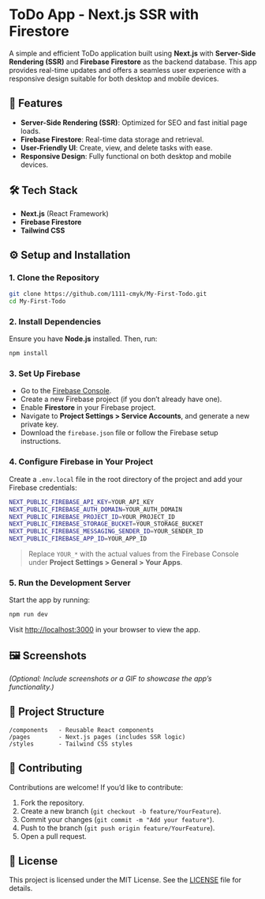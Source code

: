 # ToDo App - Next.js SSR with Firestore

A simple and efficient ToDo application built using **Next.js** with **Server-Side Rendering (SSR)** and **Firebase Firestore** as the backend database. This app provides real-time updates and offers a seamless user experience with a responsive design suitable for both desktop and mobile devices.

## 🚀 Features

- **Server-Side Rendering (SSR)**: Optimized for SEO and fast initial page loads.
- **Firebase Firestore**: Real-time data storage and retrieval.
- **User-Friendly UI**: Create, view, and delete tasks with ease.
- **Responsive Design**: Fully functional on both desktop and mobile devices.

## 🛠️ Tech Stack

- **Next.js** (React Framework)
- **Firebase Firestore**
- **Tailwind CSS**

## ⚙️ Setup and Installation

### 1. Clone the Repository

```bash
git clone https://github.com/1111-cmyk/My-First-Todo.git
cd My-First-Todo
```

### 2. Install Dependencies

Ensure you have **Node.js** installed. Then, run:

```bash
npm install
```

### 3. Set Up Firebase

- Go to the [Firebase Console](https://console.firebase.google.com/).
- Create a new Firebase project (if you don’t already have one).
- Enable **Firestore** in your Firebase project.
- Navigate to **Project Settings > Service Accounts**, and generate a new private key.
- Download the `firebase.json` file or follow the Firebase setup instructions.

### 4. Configure Firebase in Your Project

Create a `.env.local` file in the root directory of the project and add your Firebase credentials:

```bash
NEXT_PUBLIC_FIREBASE_API_KEY=YOUR_API_KEY
NEXT_PUBLIC_FIREBASE_AUTH_DOMAIN=YOUR_AUTH_DOMAIN
NEXT_PUBLIC_FIREBASE_PROJECT_ID=YOUR_PROJECT_ID
NEXT_PUBLIC_FIREBASE_STORAGE_BUCKET=YOUR_STORAGE_BUCKET
NEXT_PUBLIC_FIREBASE_MESSAGING_SENDER_ID=YOUR_SENDER_ID
NEXT_PUBLIC_FIREBASE_APP_ID=YOUR_APP_ID
```

> Replace `YOUR_*` with the actual values from the Firebase Console under **Project Settings > General > Your Apps**.

### 5. Run the Development Server

Start the app by running:

```bash
npm run dev
```

Visit [http://localhost:3000](http://localhost:3000) in your browser to view the app.

## 🖼️ Screenshots

_(Optional: Include screenshots or a GIF to showcase the app’s functionality.)_

## 📂 Project Structure

```
/components   - Reusable React components
/pages        - Next.js pages (includes SSR logic)
/styles       - Tailwind CSS styles
```

## 🌟 Contributing

Contributions are welcome! If you’d like to contribute:

1. Fork the repository.
2. Create a new branch (`git checkout -b feature/YourFeature`).
3. Commit your changes (`git commit -m "Add your feature"`).
4. Push to the branch (`git push origin feature/YourFeature`).
5. Open a pull request.

## 📄 License

This project is licensed under the MIT License. See the [LICENSE](LICENSE) file for details.

